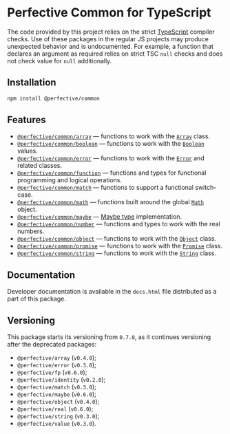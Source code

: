 # Perfective Common for TypeScript

The code provided by this project relies on the strict [TypeScript](http://typescriptlang.org) compiler checks.
Use of these packages in the regular JS projects may produce unexpected behavior and is undocumented.
For example,
a function that declares an argument as required relies on strict TSC `null` checks
and does not check value for `null` additionally.

## Installation

```bash
npm install @perfective/common
```

## Features

-   [`@perfective/common/array`](https://github.com/perfective/ts.common/tree/main/src/array/index.adoc)
    — functions to work with the
    [`Array`](https://developer.mozilla.org/en-US/docs/Web/JavaScript/Reference/Global_Objects/Array) class.
-   [`@perfective/common/boolean`](https://github.com/perfective/ts.common/tree/main/src/boolean/index.adoc)
    — functions to work with the
    [`Boolean`](https://developer.mozilla.org/en-US/docs/Web/JavaScript/Reference/Global_Objects/Boolean) values.
-   [`@perfective/common/error`](https://github.com/perfective/ts.common/tree/main/src/error/index.adoc)
    — functions to work with the
    [`Error`](https://developer.mozilla.org/en-US/docs/Web/JavaScript/Reference/Global_Objects/Error)
    and related classes.
-   [`@perfective/common/function`](https://github.com/perfective/ts.common/tree/main/src/function/index.adoc)
    — functions and types for functional programming and logical operations.
-   [`@perfective/common/match`](https://github.com/perfective/ts.common/tree/main/src/match/index.adoc)
    — functions to support a functional switch-case.
-   [`@perfective/common/math`](https://github.com/perfective/ts.common/tree/main/src/math/index.adoc)
    — functions built around the global
    [`Math`](https://developer.mozilla.org/en-US/docs/Web/JavaScript/Reference/Global_Objects/Math) object.
-   [`@perfective/common/maybe`](https://github.com/perfective/ts.common/tree/main/src/maybe/index.adoc)
    — [Maybe type](https://en.wikipedia.org/wiki/Option_type) implementation.
-   [`@perfective/common/number`](https://github.com/perfective/ts.common/tree/main/src/number/index.adoc)
    — functions and types to work with the real numbers.
-   [`@perfective/common/object`](https://github.com/perfective/ts.common/tree/main/src/object/index.adoc)
    — functions to work with the
    [`Object`](https://developer.mozilla.org/en-US/docs/Web/JavaScript/Reference/Global_Objects/Object) class.
-   [`@perfective/common/promise`](https://github.com/perfective/ts.common/tree/main/src/promise/index.adoc)
    — functions to work with the
    [`Promise`](https://developer.mozilla.org/en-US/docs/Web/JavaScript/Reference/Global_Objects/Promise) class.
-   [`@perfective/common/string`](https://github.com/perfective/ts.common/tree/main/src/string/index.adoc)
    — functions to work with the
    [`String`](https://developer.mozilla.org/en-US/docs/Web/JavaScript/Reference/Global_Objects/String) class.

## Documentation

Developer documentation is available in the `docs.html` file distributed as a part of this package.

## Versioning

This package starts its versioning from `0.7.0`,
as it continues versioning after the deprecated packages:

-   `@perfective/array` (`v0.4.0`);
-   `@perfective/error` (`v0.3.0`);
-   `@perfective/fp` (`v0.6.0`);
-   `@perfective/identity` (`v0.2.0`);
-   `@perfective/match` (`v0.3.0`);
-   `@perfective/maybe` (`v0.6.0`);
-   `@perfective/object` (`v0.4.0`);
-   `@perfective/real` (`v0.6.0`);
-   `@perfective/string` (`v0.3.0`);
-   `@perfective/value` (`v0.3.0`).
